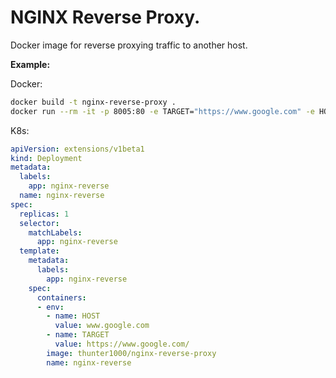 # NGINX Reverse Proxy.

Docker image for reverse proxying traffic to another host.

**Example:**

Docker:
```bash
docker build -t nginx-reverse-proxy .
docker run --rm -it -p 8005:80 -e TARGET="https://www.google.com" -e HOST="www.google.com" nginx-reverse-proxy
```

K8s:
```yaml
apiVersion: extensions/v1beta1
kind: Deployment
metadata:
  labels:
    app: nginx-reverse
  name: nginx-reverse
spec:
  replicas: 1
  selector:
    matchLabels:
      app: nginx-reverse
  template:
    metadata:
      labels:
        app: nginx-reverse
    spec:
      containers:
      - env:
        - name: HOST
          value: www.google.com
        - name: TARGET
          value: https://www.google.com/
        image: thunter1000/nginx-reverse-proxy
        name: nginx-reverse
```